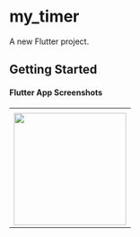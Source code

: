 # my_timer

A new Flutter project.

## Getting Started

#### Flutter App Screenshots

<table>
  <tr>
    <td></td>
     </tr>
  <tr>
    <td><img src="https://user-images.githubusercontent.com/121105558/210789898-e9970492-918c-4cde-af07-6cbfdd733b9b.JPG" style="width:200px;"></td>
    </tr>
